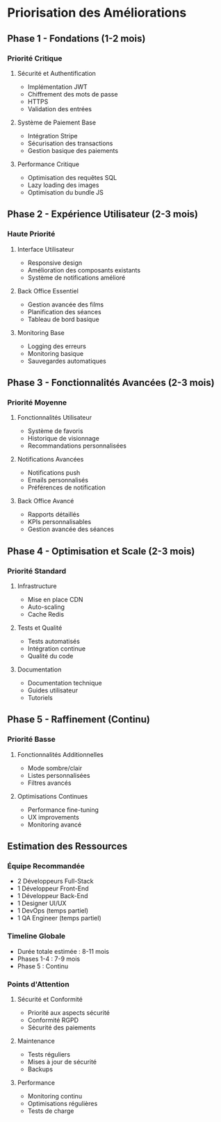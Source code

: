 # Priorisation des Améliorations

## Phase 1 - Fondations (1-2 mois)

### Priorité Critique
1. Sécurité et Authentification
   - Implémentation JWT
   - Chiffrement des mots de passe
   - HTTPS
   - Validation des entrées

2. Système de Paiement Base
   - Intégration Stripe
   - Sécurisation des transactions
   - Gestion basique des paiements

3. Performance Critique
   - Optimisation des requêtes SQL
   - Lazy loading des images
   - Optimisation du bundle JS

## Phase 2 - Expérience Utilisateur (2-3 mois)

### Haute Priorité
1. Interface Utilisateur
   - Responsive design
   - Amélioration des composants existants
   - Système de notifications amélioré

2. Back Office Essentiel
   - Gestion avancée des films
   - Planification des séances
   - Tableau de bord basique

3. Monitoring Base
   - Logging des erreurs
   - Monitoring basique
   - Sauvegardes automatiques

## Phase 3 - Fonctionnalités Avancées (2-3 mois)

### Priorité Moyenne
1. Fonctionnalités Utilisateur
   - Système de favoris
   - Historique de visionnage
   - Recommandations personnalisées

2. Notifications Avancées
   - Notifications push
   - Emails personnalisés
   - Préférences de notification

3. Back Office Avancé
   - Rapports détaillés
   - KPIs personnalisables
   - Gestion avancée des séances

## Phase 4 - Optimisation et Scale (2-3 mois)

### Priorité Standard
1. Infrastructure
   - Mise en place CDN
   - Auto-scaling
   - Cache Redis

2. Tests et Qualité
   - Tests automatisés
   - Intégration continue
   - Qualité du code

3. Documentation
   - Documentation technique
   - Guides utilisateur
   - Tutoriels

## Phase 5 - Raffinement (Continu)

### Priorité Basse
1. Fonctionnalités Additionnelles
   - Mode sombre/clair
   - Listes personnalisées
   - Filtres avancés

2. Optimisations Continues
   - Performance fine-tuning
   - UX improvements
   - Monitoring avancé

## Estimation des Ressources

### Équipe Recommandée
- 2 Développeurs Full-Stack
- 1 Développeur Front-End
- 1 Développeur Back-End
- 1 Designer UI/UX
- 1 DevOps (temps partiel)
- 1 QA Engineer (temps partiel)

### Timeline Globale
- Durée totale estimée : 8-11 mois
- Phases 1-4 : 7-9 mois
- Phase 5 : Continu

### Points d'Attention
1. Sécurité et Conformité
   - Priorité aux aspects sécurité
   - Conformité RGPD
   - Sécurité des paiements

2. Maintenance
   - Tests réguliers
   - Mises à jour de sécurité
   - Backups

3. Performance
   - Monitoring continu
   - Optimisations régulières
   - Tests de charge 